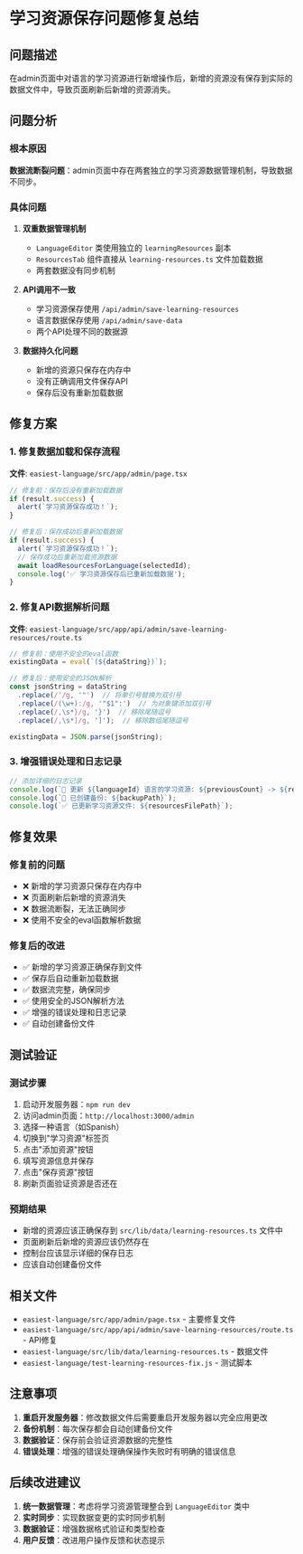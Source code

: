 # 学习资源保存问题修复总结

## 问题描述

在admin页面中对语言的学习资源进行新增操作后，新增的资源没有保存到实际的数据文件中，导致页面刷新后新增的资源消失。

## 问题分析

### 根本原因
**数据流断裂问题**：admin页面中存在两套独立的学习资源数据管理机制，导致数据不同步。

### 具体问题

1. **双重数据管理机制**
   - `LanguageEditor` 类使用独立的 `learningResources` 副本
   - `ResourcesTab` 组件直接从 `learning-resources.ts` 文件加载数据
   - 两套数据没有同步机制

2. **API调用不一致**
   - 学习资源保存使用 `/api/admin/save-learning-resources`
   - 语言数据保存使用 `/api/admin/save-data`
   - 两个API处理不同的数据源

3. **数据持久化问题**
   - 新增的资源只保存在内存中
   - 没有正确调用文件保存API
   - 保存后没有重新加载数据

## 修复方案

### 1. 修复数据加载和保存流程

**文件**: `easiest-language/src/app/admin/page.tsx`

```typescript
// 修复前：保存后没有重新加载数据
if (result.success) {
  alert(`学习资源保存成功！`);
}

// 修复后：保存成功后重新加载数据
if (result.success) {
  alert(`学习资源保存成功！`);
  // 保存成功后重新加载资源数据
  await loadResourcesForLanguage(selectedId);
  console.log('✅ 学习资源保存后已重新加载数据');
}
```

### 2. 修复API数据解析问题

**文件**: `easiest-language/src/app/api/admin/save-learning-resources/route.ts`

```typescript
// 修复前：使用不安全的eval函数
existingData = eval(`(${dataString})`);

// 修复后：使用安全的JSON解析
const jsonString = dataString
  .replace(/'/g, '"')  // 将单引号替换为双引号
  .replace(/(\w+):/g, '"$1":')  // 为对象键添加双引号
  .replace(/,\s*}/g, '}')  // 移除尾随逗号
  .replace(/,\s*]/g, ']');  // 移除数组尾随逗号

existingData = JSON.parse(jsonString);
```

### 3. 增强错误处理和日志记录

```typescript
// 添加详细的日志记录
console.log(`🔄 更新 ${languageId} 语言的学习资源: ${previousCount} -> ${resources.length} 个`);
console.log(`📄 已创建备份: ${backupPath}`);
console.log(`✅ 已更新学习资源文件: ${resourcesFilePath}`);
```

## 修复效果

### 修复前的问题
- ❌ 新增的学习资源只保存在内存中
- ❌ 页面刷新后新增的资源消失
- ❌ 数据流断裂，无法正确同步
- ❌ 使用不安全的eval函数解析数据

### 修复后的改进
- ✅ 新增的学习资源正确保存到文件
- ✅ 保存后自动重新加载数据
- ✅ 数据流完整，确保同步
- ✅ 使用安全的JSON解析方法
- ✅ 增强的错误处理和日志记录
- ✅ 自动创建备份文件

## 测试验证

### 测试步骤
1. 启动开发服务器：`npm run dev`
2. 访问admin页面：`http://localhost:3000/admin`
3. 选择一种语言（如Spanish）
4. 切换到"学习资源"标签页
5. 点击"添加资源"按钮
6. 填写资源信息并保存
7. 点击"保存资源"按钮
8. 刷新页面验证资源是否还在

### 预期结果
- 新增的资源应该正确保存到 `src/lib/data/learning-resources.ts` 文件中
- 页面刷新后新增的资源应该仍然存在
- 控制台应该显示详细的保存日志
- 应该自动创建备份文件

## 相关文件

- `easiest-language/src/app/admin/page.tsx` - 主要修复文件
- `easiest-language/src/app/api/admin/save-learning-resources/route.ts` - API修复
- `easiest-language/src/lib/data/learning-resources.ts` - 数据文件
- `easiest-language/test-learning-resources-fix.js` - 测试脚本

## 注意事项

1. **重启开发服务器**：修改数据文件后需要重启开发服务器以完全应用更改
2. **备份机制**：每次保存都会自动创建备份文件
3. **数据验证**：保存前会验证资源数据的完整性
4. **错误处理**：增强的错误处理确保操作失败时有明确的错误信息

## 后续改进建议

1. **统一数据管理**：考虑将学习资源管理整合到 `LanguageEditor` 类中
2. **实时同步**：实现数据变更的实时同步机制
3. **数据验证**：增强数据格式验证和类型检查
4. **用户反馈**：改进用户操作反馈和状态提示
